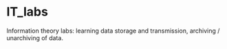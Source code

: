 # IT_labs
Information theory labs: learning data storage and transmission, archiving / unarchiving of data.

